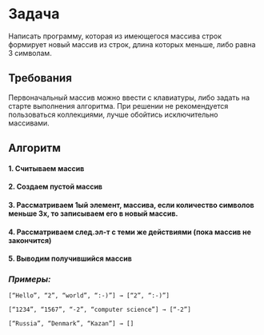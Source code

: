 # Задача
Написать программу, которая из имеющегося массива строк формирует новый массив из строк, длина которых меньше, либо равна 3 символам. 
## Требования
Первоначальный массив можно ввести с клавиатуры, либо задать на старте выполнения алгоритма. При решении не рекомендуется пользоваться коллекциями, лучше обойтись исключительно массивами.
## Алгоритм
#### 1. Считываем массив
#### 2. Создаем пустой массив
#### 3. Рассматриваем 1ый элемент, массива, если количество символов меньше 3х, то записываем его в новый массив. 
#### 4. Рассматриваем след.эл-т с теми же действиями (пока массив не закончится)
#### 5. Выводим получившийся массив

### *Примеры:*
`[“Hello”, “2”, “world”, “:-)”] → [“2”, “:-)”]`

`[“1234”, “1567”, “-2”, “computer science”] → [“-2”]`

`[“Russia”, “Denmark”, “Kazan”] → []`